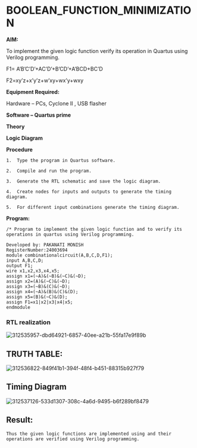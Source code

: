 # BOOLEAN_FUNCTION_MINIMIZATION

**AIM:**

To implement the given logic function verify its operation in Quartus using Verilog programming.

F1= A’B’C’D’+AC’D’+B’CD’+A’BCD+BC’D 

F2=xy’z+x’y’z+w’xy+wx’y+wxy

**Equipment Required:**

Hardware – PCs, Cyclone II , USB flasher

**Software – Quartus prime**

**Theory**

**Logic Diagram**

**Procedure**
```
1.	Type the program in Quartus software.

2.	Compile and run the program.

3.	Generate the RTL schematic and save the logic diagram.

4.	Create nodes for inputs and outputs to generate the timing diagram.

5.	For different input combinations generate the timing diagram.

```
**Program:**
```
/* Program to implement the given logic function and to verify its operations in quartus using Verilog programming. 

Developed by: PAKANATI MONISH 
RegisterNumber:24003694
module combinationalcircuit(A,B,C,D,F1);
input A,B,C,D;
output F1;
wire x1,x2,x3,x4,x5;
assign x1=(~A)&(~B)&(~C)&(~D);
assign x2=(A)&(~C)&(~D);
assign x3=(~B)&(C)&(~D);
assign x4=(~A)&(B)&(C)&(D);
assign x5=(B)&(~C)&(D);
assign F1=x1|x2|x3|x4|x5;
endmodule
```

### RTL realization

![312535957-dbd64921-6857-40ee-a21b-55fa17e9f89b](https://github.com/prithviraj5703/BOOLEAN_FUNCTION_MINIMIZATION/assets/121418418/a1e6c64e-b4ad-4203-b8cc-2cf7a7bc7ba4)

## TRUTH TABLE:

![312536822-849f41b1-394f-48f4-b451-88315b927f79](https://github.com/prithviraj5703/BOOLEAN_FUNCTION_MINIMIZATION/assets/121418418/b6099408-9ab8-4d74-ac20-cd00030618d6)

## Timing Diagram
![312537126-533d1307-308c-4a6d-9495-b6f289bf8479](https://github.com/prithviraj5703/BOOLEAN_FUNCTION_MINIMIZATION/assets/121418418/1ca4ba7d-c922-4e7f-a936-ef9d5ba37c36)

## Result:
```
Thus the given logic functions are implemented using and their operations are verified using Verilog programming.

